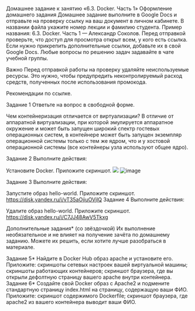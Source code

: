 Домашнее задание к занятию «6.3. Docker. Часть 1»
Оформление домашнего задания
Домашнее задание выполните в Google Docs и отправьте на проверку ссылку на ваш документ в личном кабинете.
В названии файла укажите номер лекции и фамилию студента. Пример названия: 6.3. Docker. Часть 1 — Александр Соколов.
Перед отправкой проверьте, что доступ для просмотра открыт всем, у кого есть ссылка. Если нужно прикрепить дополнительные ссылки, добавьте их в свой Google Docs.
Любые вопросы по решению задач задавайте в чате учебной группы.

Важно
Перед отправкой работы на проверку удаляйте неиспользуемые ресурсы. Это нужно, чтобы предупредить неконтролируемый расход средств, полученных после использования промокода.

Рекомендации по ссылке.

Задание 1
Ответьте на вопрос в свободной форме.

Чем контейнеризация отличается от виртуализации?
В отличие от аппаратной виртуализации, при которой эмулируется аппаратное окружение и может быть запущен широкий спектр гостевых операционных систем, в контейнере может быть запущен экземпляр операционной системы только с тем же ядром, что и у хостовой операционной системы (все контейнеры узла используют общее ядро).

Задание 2
Выполните действия:

Установите Docker.
Приложите скриншот.
![](https://disk.yandex.ru/i/5mBVBn7nekBC0Q)
![image](https://user-images.githubusercontent.com/86907205/211805234-413ab13c-a926-4efa-8a06-2577bbe2b9f0.png)

Задание 3
Выполните действия:

Запустите образ hello-world.
Приложите скриншот.
https://disk.yandex.ru/i/vT35aOjiuOVjlQ
Задание 4
Выполните действия:

Удалите образ hello-world.
Приложите скриншот.
https://disk.yandex.ru/i/C7JJ48AwV5Tkxg


Дополнительные задания* (со звёздочкой)
Их выполнение необязательное и не влияет на получение зачёта по домашнему заданию. Можете их решить, если хотите лучше разобраться в материале.

Задание 5*
Найдите в Docker Hub образ apache и установите его.
Приложите:
скриншоты сетевых настроек вашей виртуальной машины;
скриншоты работающих контейнеров;
скриншот браузера, где вы открыли дефолтную страницу вашего apache внутри контейнера.
Задание 6*
Создайте свой Docker образ с Apache2 и подмените стандартную страницу index.html на страницу, содержащую ваши ФИО.
Приложите:
скриншот содержимого Dockerfile;
скриншот браузера, где apache2 из вашего контейнера выводит ваши ФИО.
